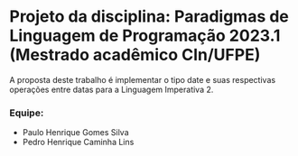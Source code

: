 # Projeto da disciplina: Paradigmas de Linguagem de Programação 2023.1 (Mestrado acadêmico CIn/UFPE)
A proposta deste trabalho é implementar o tipo date e suas respectivas operações entre datas para a Linguagem Imperativa 2. 

### Equipe:
- Paulo Henrique Gomes Silva
- Pedro Henrique Caminha Lins
